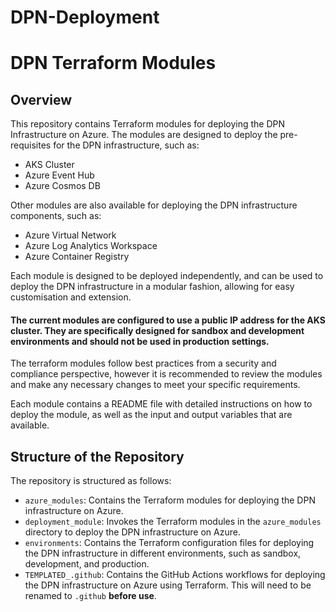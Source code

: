 # DPN-Deployment

# DPN Terraform Modules

## Overview
This repository contains Terraform modules for deploying the DPN Infrastructure on Azure.
The modules are designed to deploy the pre-requisites for the DPN infrastructure, such as:
- AKS Cluster
- Azure Event Hub
- Azure Cosmos DB

Other modules are also available for deploying the DPN infrastructure components, such as:
- Azure Virtual Network
- Azure Log Analytics Workspace
- Azure Container Registry

Each module is designed to be deployed independently, and can be used to deploy the DPN infrastructure in a modular fashion, allowing for easy customisation and extension.

#### The current modules are configured to use a public IP address for the AKS cluster. They are specifically designed for sandbox and development environments and should not be used in production settings.

The terraform modules follow best practices from a security and compliance perspective, however it is recommended to review the modules and make any necessary changes to meet your specific requirements.

Each module contains a README file with detailed instructions on how to deploy the module, as well as the input and output variables that are available.

## Structure of the Repository
The repository is structured as follows:

- `azure_modules`: Contains the Terraform modules for deploying the DPN infrastructure on Azure.
- `deployment_module`: Invokes the Terraform modules in the `azure_modules` directory to deploy the DPN infrastructure on Azure.
- `environments`: Contains the Terraform configuration files for deploying the DPN infrastructure in different environments, such as sandbox, development, and production.
- `TEMPLATED_.github`: Contains the GitHub Actions workflows for deploying the DPN infrastructure on Azure using Terraform. This will need to be renamed to `.github` **before use**.

